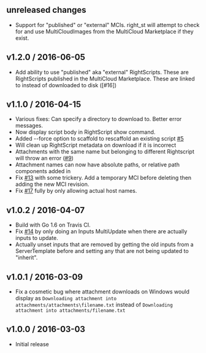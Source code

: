 unreleased changes
-------------------
* Support for "published" or "external" MCIs. right_st will attempt to check for
  and use MultiCloudImages from the MultiCloud Marketplace if they exist.

v1.2.0 / 2016-06-05
-------------------
* Add ability to use "published" aka "external" RightScripts. These are
  RightScripts published in the MultiCloud Marketplace. These are linked to
  instead of downloaded to disk ([#16])

v1.1.0 / 2016-04-15
-------------------
* Various fixes: Can specify a directory to download to. Better error messages.
* Now display script body in RightScript show command.
* Added --force option to scaffold to rescaffold an existing script [#5]
* Will clean up RightScript metadata on download if it is incorrect
* Attachments with the same name but belonging to different Rightscript will
  throw an error ([#9])
* Attachment names can now have absolute paths, or relative path components
  added in
* Fix [#13] with some trickery. Add a temporary MCI before deleting then adding
  the new MCI revision.
* Fix [#17] fully by only allowing actual host names.

[#5]: https://github.com/rightscale/right_st/issues/5
[#9]: https://github.com/rightscale/right_st/issues/9
[#13]: https://github.com/rightscale/right_st/issues/13
[#17]: https://github.com/rightscale/right_st/issues/17

v1.0.2 / 2016-04-07
-------------------
* Build with Go 1.6 on Travis CI.
* Fix [#14] by only doing an Inputs MultiUpdate when there are actually inputs
  to update.
* Actually unset inputs that are removed by getting the old inputs from a
  ServerTemplate before and setting any that are not being updated to "inherit".

[#14]: https://github.com/rightscale/right_st/issues/14

v1.0.1 / 2016-03-09
-------------------
* Fix a cosmetic bug where attachment downloads on Windows would display as
  `Downloading attachment into attachments/attachments\filename.txt` instead of
  `Downloading attachment into attachments/filename.txt`

v1.0.0 / 2016-03-03
-------------------
* Initial release
